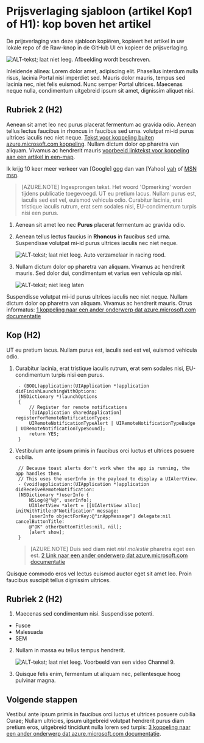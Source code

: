 <properties
   pageTitle="De titel van de pagina die wordt weergegeven in de browser tab en zoek resultaten"
   description="Artikel beschrijving die wordt weergegeven op de landingspagina's en in de meeste zoekresultaten"
   services="service-name"
   documentationCenter="dev-center-name"
   authors="GitHub-alias-of-only-one-author"
   manager="manager-alias"
   editor=""/>

<tags
   ms.service="required"
   ms.devlang="may be required"
   ms.topic="article"
   ms.tgt_pltfrm="may be required"
   ms.workload="required"
   ms.date="mm/dd/yyyy"
   ms.author="Your MSFT alias or your full email address;semicolon separates two or more"/>

# <a name="markdown-template-article-heading-1-or-h1-heading-at-the-top-of-the-article"></a>Prijsverlaging sjabloon (artikel Kop1 of H1): kop boven het artikel

De prijsverlaging van deze sjabloon kopiëren, kopieert het artikel in uw lokale repo of de Raw-knop in de GitHub UI en kopieer de prijsverlaging.

  ![ALT-tekst; laat niet leeg. Afbeelding wordt beschreven.][8]

Inleidende alinea: Lorem dolor amet, adipiscing elit. Phasellus interdum nulla risus, lacinia Portal nisl imperdiet sed. Mauris dolor mauris, tempus sed lacinia nec, niet felis euismod. Nunc semper Portal ultrices. Maecenas neque nulla, condimentum uitgebreid ipsum sit amet, dignissim aliquet nisi.

## <a name="heading-2-h2"></a>Rubriek 2 (H2)

Aenean sit amet leo nec purus placerat fermentum ac gravida odio. Aenean tellus lectus faucibus in rhoncus in faucibus sed urna.  volutpat mi-id purus ultrices iaculis nec niet neque. [Tekst voor koppeling buiten azure.microsoft.com koppeling](http://weblogs.asp.net/scottgu). Nullam dictum dolor op pharetra van aliquam. Vivamus ac hendrerit mauris [voorbeeld linktekst voor koppeling aan een artikel in een-map](../articles/expressroute/expressroute-bandwidth-upgrade.md).

Ik krijg 10 keer meer verkeer van [Google]  [ gog] dan van [Yahoo]  [ yah] of [MSN] [msn].

> [AZURE.NOTE] Ingesprongen tekst.  Het woord 'Opmerking' worden tijdens publicatie toegevoegd. UT eu pretium lacus. Nullam purus est, iaculis sed est vel, euismod vehicula odio. Curabitur lacinia, erat tristique iaculis rutrum, erat sem sodales nisi, EU-condimentum turpis nisi een purus.

1. Aenean sit amet leo nec **Purus** placerat fermentum ac gravida odio.

2. Aenean tellus lectus faucius in **Rhoncus** in faucibus sed urna. Suspendisse volutpat mi-id purus ultrices iaculis nec niet neque.

    ![ALT-tekst; laat niet leeg. Auto verzamelaar in racing rood.][5]

3. Nullam dictum dolor op pharetra van aliquam. Vivamus ac hendrerit mauris. Sed dolor dui, condimentum et varius een vehicula op nisl.

    ![ALT-tekst; niet leeg laten][6]


Suspendisse volutpat mi-id purus ultrices iaculis nec niet neque. Nullam dictum dolor op pharetra van aliquam. Vivamus ac hendrerit mauris. Otrus informatus: [1 koppeling naar een ander onderwerp dat azure.microsoft.com documentatie](virtual-machines-windows-hero-tutorial.md)

## <a name="heading-h2"></a>Kop (H2)

UT eu pretium lacus. Nullam purus est, iaculis sed est vel, euismod vehicula odio.

1. Curabitur lacinia, erat tristique iaculis rutrum, erat sem sodales nisi, EU-condimentum turpis nisi een purus.

        - (BOOL)application:(UIApplication *)application didFinishLaunchingWithOptions:
        (NSDictionary *)launchOptions
        {
            // Register for remote notifications
            [[UIApplication sharedApplication] registerForRemoteNotificationTypes:
            UIRemoteNotificationTypeAlert | UIRemoteNotificationTypeBadge | UIRemoteNotificationTypeSound];
            return YES;
        }

2. Vestibulum ante ipsum primis in faucibus orci luctus et ultrices posuere cubilia.

        // Because toast alerts don't work when the app is running, the app handles them.
        // This uses the userInfo in the payload to display a UIAlertView.
        - (void)application:(UIApplication *)application didReceiveRemoteNotification:
        (NSDictionary *)userInfo {
            NSLog(@"%@", userInfo);
            UIAlertView *alert = [[UIAlertView alloc] initWithTitle:@"Notification" message:
            [userInfo objectForKey:@"inAppMessage"] delegate:nil cancelButtonTitle:
            @"OK" otherButtonTitles:nil, nil];
            [alert show];
        }


    > [AZURE.NOTE] Duis sed diam niet <i>nisl molestie</i> pharetra eget een est. [2 Link naar een ander onderwerp dat azure.microsoft.com documentatie](web-sites-custom-domain-name.md)


Quisque commodo eros vel lectus euismod auctor eget sit amet leo. Proin faucibus suscipit tellus dignissim ultrices.

## <a name="heading-2-h2"></a>Rubriek 2 (H2)

1. Maecenas sed condimentum nisi. Suspendisse potenti.

  + Fusce
  + Malesuada
  + SEM

2. Nullam in massa eu tellus tempus hendrerit.

    ![ALT-tekst; laat niet leeg. Voorbeeld van een video Channel 9.][7]

3. Quisque felis enim, fermentum ut aliquam nec, pellentesque hoog pulvinar magna.




<!--Every topic should have next steps and links to the next logical set of content to keep the customer engaged-->
## <a name="next-steps"></a>Volgende stappen

Vestibul ante ipsum primis in faucibus orci luctus et ultrices posuere cubilia Curae; Nullam ultricies, ipsum uitgebreid volutpat hendrerit purus diam pretium eros, uitgebreid tincidunt nulla lorem sed turpis: [3 koppeling naar een ander onderwerp dat azure.microsoft.com documentatie](storage-whatis-account.md).

<!--Image references-->
[5]: ./media/markdown-template-for-new-articles/octocats.png
[6]: ./media/markdown-template-for-new-articles/pretty49.png
[7]: ./media/markdown-template-for-new-articles/channel-9.png
[8]: ./media/markdown-template-for-new-articles/copytemplate.png

<!--Reference style links - using these makes the source content way more readable than using inline links-->
[gog]: http://google.com/        
[yah]: http://search.yahoo.com/  
[msn]: http://search.msn.com/    
